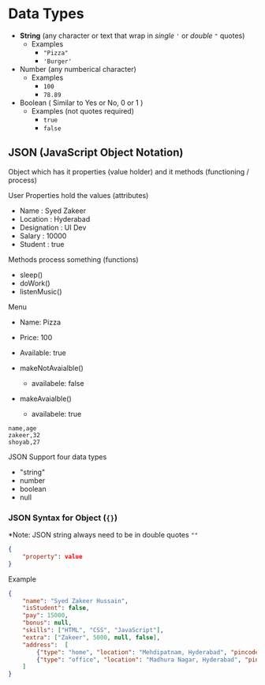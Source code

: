 # Data Types

- **String** (any character or text that wrap in *single* `'` or *double* `"` quotes)
    - Examples
        - `"Pizza"`  
        - `'Burger'`
- Number (any numberical character)
    - Examples
        - `100`
        - `78.89`
- Boolean ( Similar to Yes or No, 0 or 1 )
    - Examples (not quotes required)
        - `true`
        - `false`


## JSON (JavaScript Object Notation)

Object which has it properties (value holder) and it methods (functioning / process)

User
Properties hold the values (attributes)
- Name          : Syed Zakeer 
- Location      : Hyderabad
- Designation   : UI Dev
- Salary        : 10000
- Student       : true

Methods    process something   (functions)
- sleep()
- doWork()
- listenMusic()


Menu
- Name: Pizza
- Price: 100
- Available: true

- makeNotAvaialble()
    - availabele: false

- makeAvaialble()
    - availabele: true


```csv
name,age
zakeer,32
shoyab,27
```

JSON Support four data types
- "string"
- number
- boolean
- null

### JSON Syntax for Object (`{}`)
*Note: JSON string always need to be in double quotes `""`
```json
{
    "property": value
}
```

Example
```json
{
    "name": "Syed Zakeer Hussain",
    "isStudent": false,
    "pay": 15000,
    "bonus": null,
    "skills": ["HTML", "CSS", "JavaScript"],
    "extra": ["Zakeer", 5000, null, false],
    "address":  [
        {"type": "home", "location": "Mehdipatnam, Hyderabad", "pincode": 500028},
        {"type": "office", "location": "Madhura Nagar, Hyderabad", "pincode": 500018}
    ]
}
```
